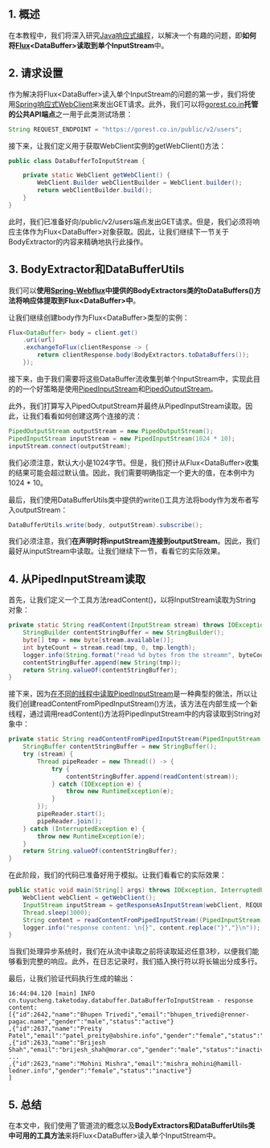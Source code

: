 ## 1. 概述

在本教程中，我们将深入研究[Java响应式编程](https://www.baeldung.com/spring-reactive-guide)，以解决一个有趣的问题，即**如何将[Flux](https://www.baeldung.com/reactor-core)<DataBuffer\>读取到单个InputStream**中。

## 2. 请求设置

作为解决将Flux<DataBuffer\>读入单个InputStream的问题的第一步，我们将使用[Spring响应式WebClient](https://www.baeldung.com/spring-5-webclient)来发出GET请求。此外，我们可以将[gorest.co.in](https://gorest.co.in/)**托管的公共API端点**之一用于此类测试场景：

```java
String REQUEST_ENDPOINT = "https://gorest.co.in/public/v2/users";
```

接下来，让我们定义用于获取WebClient实例的getWebClient()方法：

```java
public class DataBufferToInputStream {

    private static WebClient getWebClient() {
        WebClient.Builder webClientBuilder = WebClient.builder();
        return webClientBuilder.build();
    }
}
```

此时，我们已准备好向/public/v2/users端点发出GET请求。但是，我们必须将响应主体作为Flux<DataBuffer\>对象获取。因此，让我们继续下一节关于BodyExtractor的内容来精确地执行此操作。

## 3. BodyExtractor和DataBufferUtils

我们可以**使用[Spring-Webflux](https://www.baeldung.com/spring-webflux)中提供的BodyExtractors类的toDataBuffers()方法将响应体提取到Flux<DataBuffer\>中**。

让我们继续创建body作为Flux<DataBuffer\>类型的实例：

```java
Flux<DataBuffer> body = client.get()
    .uri(url)
    .exchangeToFlux(clientResponse -> {
        return clientResponse.body(BodyExtractors.toDataBuffers());
    });
```

接下来，由于我们需要将这些DataBuffer流收集到单个InputStream中，实现此目的的一个好策略是使用[PipedInputStream](https://docs.oracle.com/en/java/javase/14/docs/api/java.base/java/io/class-use/PipedInputStream.html)和[PipedOutputStream](https://docs.oracle.com/en/java/javase/14/docs/api/java.base/java/io/class-use/PipedOutputStream.html)。

此外，我们打算写入PipedOutputStream并最终从PipedInputStream读取。因此，让我们看看如何创建这两个连接的流：

```java
PipedOutputStream outputStream = new PipedOutputStream();
PipedInputStream inputStream = new PipedInputStream(1024 * 10);
inputStream.connect(outputStream);
```

我们必须注意，默认大小是1024字节。但是，我们预计从Flux<DataBuffer\>收集的结果可能会超过默认值。因此，我们需要明确指定一个更大的值，在本例中为1024 * 10。

最后，我们使用DataBufferUtils类中提供的write()工具方法将body作为发布者写入outputStream：

```java
DataBufferUtils.write(body, outputStream).subscribe();
```

我们必须注意，我们**在声明时将inputStream连接到outputStream**。因此，我们最好从inputStream中读取。让我们继续下一节，看看它的实际效果。

## 4. 从PipedInputStream读取

首先，让我们定义一个工具方法readContent()，以将InputStream读取为String对象：

```java
private static String readContent(InputStream stream) throws IOException {
    StringBuilder contentStringBuffer = new StringBuilder();
    byte[] tmp = new byte[stream.available()];
    int byteCount = stream.read(tmp, 0, tmp.length);
    logger.info(String.format("read %d bytes from the streamn", byteCount));
    contentStringBuffer.append(new String(tmp));
    return String.valueOf(contentStringBuffer);
}
```

接下来，因为[在不同的线程中读取PipedInputStream](https://docs.oracle.com/en/java/javase/17/docs/api/java.base/java/io/PipedInputStream.html)是一种典型的做法，所以让我们创建readContentFromPipedInputStream()方法，该方法在内部生成一个新线程，通过调用readContent()方法将PipedInputStream中的内容读取到String对象中：

```java
private static String readContentFromPipedInputStream(PipedInputStream stream) throws IOException {
    StringBuffer contentStringBuffer = new StringBuffer();
    try (stream) {
        Thread pipeReader = new Thread(() -> {
            try {
                contentStringBuffer.append(readContent(stream));
            } catch (IOException e) {
                throw new RuntimeException(e);
            }
        });
        pipeReader.start();
        pipeReader.join();
    } catch (InterruptedException e) {
        throw new RuntimeException(e);
    }
    return String.valueOf(contentStringBuffer);
}
```

在此阶段，我们的代码已准备好用于模拟。让我们看看它的实际效果：

```java
public static void main(String[] args) throws IOException, InterruptedException {
	WebClient webClient = getWebClient();
	InputStream inputStream = getResponseAsInputStream(webClient, REQUEST_ENDPOINT);
	Thread.sleep(3000);
	String content = readContentFromPipedInputStream((PipedInputStream) inputStream);
	logger.info("response content: \n{}", content.replace("}","}\n"));
}
```

当我们处理异步系统时，我们在从流中读取之前将读取延迟任意3秒，以便我们能够看到完整的响应。此外，在日志记录时，我们插入换行符以将长输出分成多行。

最后，让我们验证代码执行生成的输出：

```shell
16:44:04.120 [main] INFO cn.tuyucheng.taketoday.databuffer.DataBufferToInputStream - response content: 
[{"id":2642,"name":"Bhupen Trivedi","email":"bhupen_trivedi@renner-pagac.name","gender":"male","status":"active"}
,{"id":2637,"name":"Preity Patel","email":"patel_preity@abshire.info","gender":"female","status":"inactive"}
,{"id":2633,"name":"Brijesh Shah","email":"brijesh_shah@morar.co","gender":"male","status":"inactive"}
...
,{"id":2623,"name":"Mohini Mishra","email":"mishra_mohini@hamill-ledner.info","gender":"female","status":"inactive"}
]
```

## 5. 总结

在本文中，我们使用了管道流的概念以及**BodyExtractors和DataBufferUtils类中可用的工具方法**来将Flux<DataBuffer\>读入单个InputStream中。